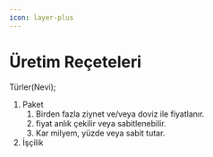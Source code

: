 ```yaml
---
icon: layer-plus
---
```


# Üretim Reçeteleri

Türler(Nevi);

1. Paket
   1. Birden fazla ziynet ve/veya doviz ile fiyatlanır.
   2. fiyat anlık çekilir veya sabitlenebilir.
   3. Kar milyem, yüzde veya sabit tutar.
2. İşçilik

